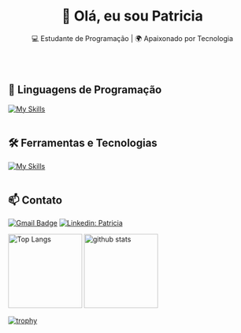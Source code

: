 <h1 align="center">👋 Olá, eu sou Patricia</h1>

<p align="center">
  💻 Estudante de Programação | 🌍 Apaixonado por Tecnologia
</p><br><br>


## 🚀 Linguagens de Programação
[![My Skills](https://skillicons.dev/icons?i=java,python)](https://skillicons.dev)<br><br>

## 🛠️ Ferramentas e Tecnologias
[![My Skills](https://skillicons.dev/icons?i=vscode,eclipse,intelij,junit,oracle,maven,git,github)](https://skillicons.dev)<br><br>

## 📫 Contato

[![Gmail Badge](https://img.shields.io/badge/-patricia.melo0608@gmail.com-006bed?style=flat-square&logo=Gmail&logoColor=white&link=mailto:patricia.melo0608@gmail.com)](mailto:patricia.melo0608@gmail.com)
[![Linkedin: Patricia](https://img.shields.io/badge/-patricia-blue?style=flat-square&logo=Linkedin&logoColor=white&link=https://www.linkedin.com/in/devellenias/)](https://www.linkedin.com/in/patricia-melo-82667431/)

  <p align="left">   <img alt="Top Langs" height="150px" src="https://github-readme-stats.vercel.app/api/top-langs/?username=Willianf-Silva&layout=compact&show_icons=true&theme=onedark&hide_title=true&hide=scss,css,html" />  <img alt="github stats" height="150px" src="https://github-readme-stats.vercel.app/api?username=patymelo&theme=onedark&show_icons=ture&hide=stars&hide_title=true" /></p>

[![trophy](
https://github-profile-trophy.vercel.app/?username=patymelo&theme=onedark)](https://github.com/ekonuma/github-profile-trophy)
